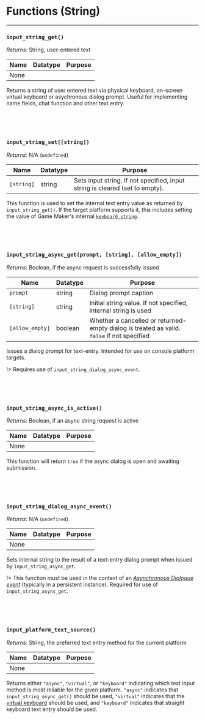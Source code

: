 # Functions (String)

---

### `input_string_get()`

*Returns:* String, user-entered text

|Name           |Datatype|Purpose                                                                                   |
|---------------|--------|------------------------------------------------------------------------------------------|
|None         | |

Returns a string of user entered text via physical keyboard, on-screen virtual keyboard or asychronous dialog prompt. Useful for implementing name fields, chat function and other text entry.

&nbsp;

&nbsp;

### `input_string_set([string])`

*Returns:* N/A (`undefined`)

|Name           |Datatype|Purpose                                                                                   |
|---------------|--------|------------------------------------------------------------------------------------------|
|`[string]`     |string  |Sets input string. If not specified, input string is cleared (set to empty).              |

This function is used to set the internal text entry value as returned by `input_string_get()`. If the target platform supports it, this includes setting the value of Game Maker's internal [`keyboard_string`](https://manual.yoyogames.com/GameMaker_Language/GML_Reference/Game_Input/Keyboard_Input/keyboard_string.htm).

&nbsp;

&nbsp;

### `input_string_async_get(prompt, [string], [allow_empty])`

*Returns:* Boolean, if the async request is successfully issued

|Name           |Datatype|Purpose                                                                                   |
|---------------|--------|------------------------------------------------------------------------------------------|
|`prompt`       |string  |Dialog prompt caption                                                                     |
|`[string]`     |string  |Initial string value. If not specified, internal string is used                           |
|`[allow_empty]`|boolean |Whether a cancelled or returned-empty dialog is treated as valid. `false` if not specified|

Issues a dialog prompt for text-entry. Intended for use on console platform targets. 

!>  Requires use of `input_string_dialog_async_event`.

&nbsp;

&nbsp;

### `input_string_async_is_active()`

*Returns:* Boolean, if an async string request is active

|Name           |Datatype|Purpose                                                                                   |
|---------------|--------|------------------------------------------------------------------------------------------|
|None         | |

This function will return `true` if the async dialog is open and awaiting submission.

&nbsp;

&nbsp;

### `input_string_dialog_async_event()`

*Returns:* N/A (`undefined`)

|Name           |Datatype|Purpose                                                                                   |
|---------------|--------|------------------------------------------------------------------------------------------|
|None         | |

Sets internal string to the result of a text-entry dialog prompt when issued by `input_string_async_get`.

!> This function must be used in the context of an [_Asynchronous Dialogue event_](https://manual.yoyogames.com/The_Asset_Editors/Object_Properties/Async_Events/Dialog.htm) (typically in a persistent instance). Required for use of `input_string_async_get`.

&nbsp;

&nbsp;

### `input_platform_text_source()`

*Returns:* String, the preferred text entry method for the current platform

|Name|Datatype|Purpose|
|----|--------|-------|
|None|        |       |

Returns either `"async"`, `"virtual"`, or `"keyboard"` indicating which text input method is most reliable for the given platform. `"async"` indicates that `input_string_async_get()` should be used, `"virtual"` indicates that the [virtual keyboard](https://www.yoyogames.com/en/blog/using-the-virtual-keyboard) should be used, and `"keyboard"` indicates that straight keyboard text entry should be used.